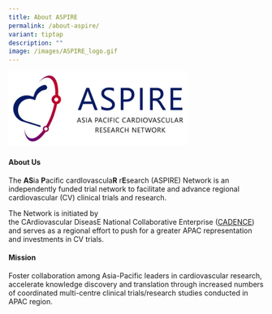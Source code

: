 ```yaml
---
title: About ASPIRE
permalink: /about-aspire/
variant: tiptap
description: ""
image: /images/ASPIRE_logo.gif
---
```

<p></p>
<div class="isomer-image-wrapper">
<img style="width: 70%;" height="auto" width="100%" alt="" src="/images/ASPIRE_logo.gif">
</div>
<h4>About Us</h4>
<p>The <strong>AS</strong>ia <strong>P</strong>acific cardIovascula<strong>R</strong> r<strong>E</strong>search
(ASPIRE) Network is an independently funded trial network to facilitate
and advance regional cardiovascular (CV) clinical trials and research.</p>
<p>The Network is initiated by the&nbsp;CArdiovascular&nbsp;DiseasE&nbsp;National&nbsp;Collaborative&nbsp;Enterprise
(<a href="https://www.cadence-cvd.sg/" rel="noopener nofollow" target="_blank">CADENCE</a>)
and serves as a regional effort to<strong> </strong>push for a greater
APAC representation and investments in CV trials.</p>
<h4>Mission</h4>
<p>Foster collaboration among Asia-Pacific leaders in cardiovascular research,
accelerate knowledge discovery and translation through increased numbers
of coordinated multi-centre clinical trials/research studies conducted
in APAC region.</p>
<p></p>
